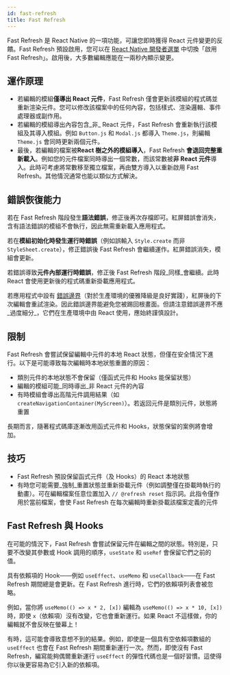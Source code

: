 ```yaml
---
id: fast-refresh
title: Fast Refresh
---
```


Fast Refresh 是 React Native 的一項功能，可讓您即時獲得 React 元件變更的反饋。Fast Refresh 預設啟用，您可以在 [React Native 開發者選單](/docs/debugging#accessing-the-in-app-developer-menu) 中切換「啟用 Fast Refresh」。啟用後，大多數編輯應能在一兩秒內顯示變更。

## 運作原理

- 若編輯的模組**僅導出 React 元件**，Fast Refresh 僅會更新該模組的程式碼並重新渲染元件。您可以修改該檔案中的任何內容，包括樣式、渲染邏輯、事件處理器或副作用。
- 若編輯的模組導出內容包含_非_ React 元件，Fast Refresh 會重新執行該模組及其導入模組。例如 `Button.js` 和 `Modal.js` 都導入 `Theme.js`，則編輯 `Theme.js` 會同時更新兩個元件。
- 最後，若編輯的檔案被**React 樹之外的模組導入**，Fast Refresh **會退回完整重新載入**。例如您的元件檔案同時導出一個常數，而該常數被**非 React 元件**導入。此時可考慮將常數移至獨立檔案，再由雙方導入以重新啟用 Fast Refresh。其他情況通常也能以類似方式解決。

## 錯誤恢復能力

若在 Fast Refresh 階段發生**語法錯誤**，修正後再次存檔即可。紅屏錯誤會消失，含有語法錯誤的模組不會執行，因此無需重新載入應用程式。

若在**模組初始化時發生運行時錯誤**（例如誤輸入 `Style.create` 而非 `StyleSheet.create`），修正錯誤後 Fast Refresh 會繼續運作。紅屏錯誤消失，模組會更新。

若錯誤導致**元件內部運行時錯誤**，修正後 Fast Refresh 階段_同樣_會繼續。此時 React 會使用更新後的程式碼重新掛載應用程式。

若應用程式中設有 [錯誤邊界](https://reactjs.org/docs/error-boundaries.html)（對於生產環境的優雅降級是良好實踐），紅屏後的下次編輯會重試渲染。因此錯誤邊界能避免您被踢回根畫面。但請注意錯誤邊界不應_過度細分_，它們在生產環境中由 React 使用，應始終謹慎設計。

## 限制

Fast Refresh 會嘗試保留編輯中元件的本地 React 狀態，但僅在安全情況下進行。以下是可能導致每次編輯時本地狀態重置的原因：

- 類別元件的本地狀態不會保留（僅函式元件和 Hooks 能保留狀態）
- 編輯的模組可能_同時導出_非 React 元件的內容
- 有時模組會導出高階元件調用結果（如 `createNavigationContainer(MyScreen)`）。若返回元件是類別元件，狀態將重置

長期而言，隨著程式碼庫逐漸改用函式元件和 Hooks，狀態保留的案例將會增加。

## 技巧

- Fast Refresh 預設保留函式元件（及 Hooks）的 React 本地狀態
- 有時您可能需要_強制_重置狀態並重新掛載元件（例如調整僅在掛載時執行的動畫）。可在編輯檔案任意位置加入 `// @refresh reset` 指示詞。此指令僅作用於當前檔案，會使 Fast Refresh 在每次編輯時重新掛載該檔案定義的元件

## Fast Refresh 與 Hooks

在可能的情況下，Fast Refresh 會嘗試保留元件在編輯之間的狀態。特別是，只要不改變其參數或 Hook 調用的順序，`useState` 和 `useRef` 會保留它們之前的值。

具有依賴項的 Hook——例如 `useEffect`、`useMemo` 和 `useCallback`——在 Fast Refresh 期間總是會更新。在 Fast Refresh 進行時，它們的依賴項列表會被忽略。

例如，當你將 `useMemo(() => x * 2, [x])` 編輯為 `useMemo(() => x * 10, [x])` 時，即使 `x`（依賴項）沒有改變，它也會重新運行。如果 React 不這樣做，你的編輯就不會反映在螢幕上！

有時，這可能會導致意想不到的結果。例如，即使是一個具有空依賴項數組的 `useEffect` 也會在 Fast Refresh 期間重新運行一次。然而，即使沒有 Fast Refresh，編寫能夠偶爾重新運行 `useEffect` 的彈性代碼也是一個好習慣。這使得你以後更容易為它引入新的依賴項。